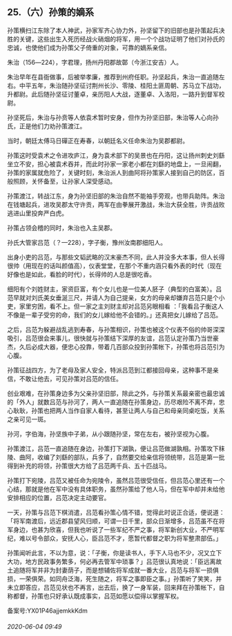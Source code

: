 ## 25.（六）孙策的嫡系
孙策横扫江东除了本人神武，孙家军齐心协力外，孙坚留下的旧部也是孙策起兵决胜的关键，这些出生入死历经战火硝烟的将军，用一个个战功证明了他们对孙氏的忠诚，也使他们成为孙策父子倚重的对象，可靠的嫡系亲信。



朱治（156―224），字君理，扬州丹阳郡故鄣（今浙江安吉）人。



朱治早年在县衙做事，后被举孝廉，推荐到州府任职。孙坚起兵，朱治一直追随左右。中平五年，朱治随孙坚征讨荆州长沙、零陵、桂阳土匪周朝、苏马立下战功，升都尉。此后随孙坚征讨董卓，亲历阳人大战，逐董卓、入洛阳，一路升到督军校尉。



孙坚死后，朱治与孙贲等人依袁术暂时安身，但作为孙坚旧部，朱治等人心向孙氏，正是他们力劝孙策渡江。



当时，朝廷太傅马日磾正在寿春，以朝廷名义任命朱治为吴郡都尉。



孙策这时受袁术之令进攻庐江，身为袁术部下的吴景也在丹阳，这让扬州刺史刘繇坐立不安，担心被袁术吞并，而此时孙家一家老小都在刘繇的地盘上，一旦闹翻，孙策的家属就危险了，关键时刻，朱治派人到曲阿将孙策家人接到自己的防区，百般照顾，关怀备至，让孙家人深受感动。



孙策渡江，转战江东，身为孙坚旧部的朱治自然不能袖手旁观，也带兵助阵。朱治在钱塘起兵，进攻吴郡太守许贡，两军在由拳展开激战，朱治大获全胜，许贡战败逃进山里投奔严白虎。



孙策占领会稽的同时，朱治也入主吴郡。



孙氏大管家吕范（？—228），字子衡，豫州汝南郡细阳人。



出身小吏的吕范，与那些文韬武略的汉末豪杰不同，此人并没多大本事，但人长得很帅（用现在的话叫颜值高），仪表堂堂，在那个不重内涵只看外表的时代（现在好像也是如此，看脸的时代），长得帅的人总是很吃香。



细阳有个刘姓财主，家资巨富，有个女儿也是一位美人胚子（典型的白富美）。吕范早就对刘氏美女垂涎三尺，并请人为自己提亲，女方的母亲却嫌弃吕范只是个小吏，家里穷困，看不上。但一家之主刘财主却对吕范另眼相看 ：「我看吕子衡这人不像是一辈子受穷的命，我们的女儿嫁给他不会错的。」还真把女儿嫁给了吕范。



之后，吕范为躲避战乱逃到寿春，与孙策相识，孙策也被这个仪表不俗的帅哥深深吸引，吕范很会来事儿，很快就与孙策结下深厚的友谊，吕范认定孙策乃当世豪杰，久后必成大器，便忠心投靠，带着几百部众投到孙策帐下，孙策也将吕范引为心腹。



孙策征战四方，为了老母及家人安全，特派吕范到江都接回母亲，这种事不是亲信，不敢让他去，可见孙策对吕范的信任。



创业艰难，在孙策身边多为父亲孙坚旧部，除此之外，与孙策关系最亲密也最忠诚的「外人」就数吕范与孙河了，两人一直追随在孙策身边，历尽艰险不离不弃，忠心耿耿，孙策也把两人当作自家人看待，甚至让两人与自己和母亲同桌吃饭，关系之亲可见一斑。



孙河，字伯海，孙坚族中子弟，从小跟随孙坚，常在左右，被孙坚视为心腹。



孙策渡江，吕范一直追随在身边，孙策打下湖孰，便让吕范做湖孰相。孙策攻下秣陵、曲阿，收编了刘繇的部队，兵多了，自然要交给亲信将领统带，吕范是第一批得到补充的将领，孙策很大方给了吕范两千兵、五十匹战马。



孙策打下宛陵，吕范又被任命为宛陵令，虽然吕范很受信任，但吕范心里还有一个心结，那就是他在军中没有具体职务，虽然孙策给了他人马，但在军中却并未给他安排相应的位置，吕范决定主动要官。



一天，孙策与吕范下棋消遣，吕范看孙策心情不错，觉得此时说正合适，便说道：「将军南渡后，远近郡县望风归顺，可谓一日千里，部众日渐增多，吕范虽不在将军身边，也甚为欣喜，但我也听说了一些军纪不严之事，将军新创大业，不严明军纪，难以号令部众，安抚人心，臣吕范不才，愿暂代都督之职为将军整肃部伍。」



孙策闻听此言，不以为意，说：「子衡，你是读书人，手下人马也不少，况又立下大功，地方民政事务繁多，何必再去管军中琐事？」吕范很认真地说：「臣远离故土追随将军并非为封妻荫子，而是想辅佐将军成就一番大业，吕范与将军一损俱损，一荣俱荣。如同舟泛海，死生随之，将军之事即臣之事。」孙策听了笑笑，并未立即答应，吕范见状也不再言，出去后，换了一身军装，回来拜在孙策帐下，自称都督，孙策也只好承认既成事实，吕范如愿以偿得以掌握军权。



备案号:YX01P46ajjemkkKdm


###### 2020-06-04 09:49
